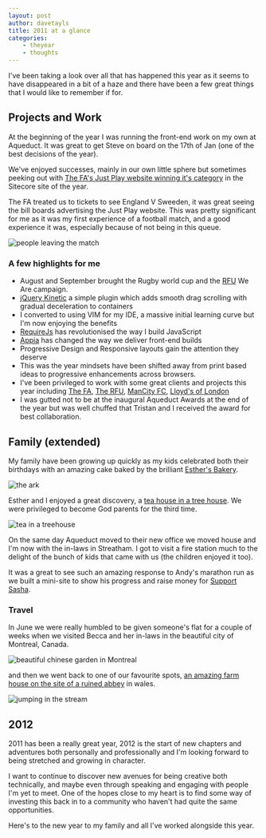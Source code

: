 ```yaml
--- 
layout: post 
author: davetayls 
title: 2011 at a glance
categories:
    - theyear
    - thoughts
---
```


I've been taking a look over all that has happened this year as it seems to have disappeared in a bit of a haze and there have been a few great things that I would like to remember if for.


Projects and Work
--

At the beginning of the year I was running the front-end work on my own at Aqueduct. It was great to get Steve on board on the 17th of Jan (one of the best decisions of the year).

We've enjoyed successes, mainly in our own little sphere but sometimes peeking out with [The FA's Just Play website winning it's category](http://the-taylors.org/blog/2011/11/24/fa-just-play-wins-category-sitecore-site-of-year/) in the Sitecore site of the year. 

The FA treated us to tickets to see England V Sweeden, it was great seeing the bill boards advertising the Just Play website. This was pretty significant for me as it was my first experience of a football match, and a good experience it was, especially because of not being in this queue.

![people leaving the match](https://lh6.googleusercontent.com/-8M21uEEVMW4/TwDU3ogrUnI/AAAAAAAAj7k/oPgg9oNwU4s/s512/photo%2525203.jpg)

### A few highlights for me
 - August and September brought the Rugby world cup and the [RFU](http://www.rfu.com) We Are campaign.
 - [jQuery Kinetic](http://the-taylors.org/jquery.kinetic) a simple plugin which adds smooth drag scrolling with gradual deceleration to containers
 - I converted to using VIM for my IDE, a massive initial learning curve but I'm now enjoying the benefits
 - [RequireJs](http://requirejs.org) has revolutionised the way I build JavaScript
 - [Appia](https://github.com/aqueduct/Appia) has changed the way we deliver front-end builds
 - Progressive Design and Responsive layouts gain the attention they deserve
 - This was the year mindsets have been shifted away from print based ideas to progressive enhancements across browsers.
 - I've been privileged to work with some great clients and projects this year including [The FA](http://www.thefa.com), [The RFU](http://www.rfu.com), [ManCity FC](http://www.mcfc.co.uk), [Lloyd's of London](http://www.lloyds.com) 
 - I was gutted not to be at the inaugural Aqueduct Awards at the end of the year but was well chuffed that Tristan and I received the award for best collaboration.


Family (extended)
--

My family have been growing up quickly as my kids celebrated both their birthdays with an amazing cake baked by the brilliant [Esther's Bakery](https://www.facebook.com/esthersbakery).

![the ark](https://lh6.googleusercontent.com/-KxFfpH-Exkw/TwC-D19yPRI/AAAAAAAAj6s/OTxV71bUKBM/s512/2011%25252017%25253A40%25253A40.jpg)

Esther and I enjoyed a great discovery, a [tea house in a tree house](http://fannysfarmshop.co.uk/id1.html). We were privileged to become God parents for the third time.

![tea in a treehouse](https://lh6.googleusercontent.com/-GdLEemTML1E/TwDLk5emnFI/AAAAAAAAj68/zmSsdSfNJKs/s512/treehouse.jpg)

On the same day Aqueduct moved to their new office we moved house and I'm now with the in-laws in Streatham. I got to visit a fire station much to the delight of the bunch of kids that came with us (the children enjoyed it too).

It was a great to see such an amazing response to Andy's marathon run as we built a mini-site to show his progress and raise money for [Support Sasha](http://www.supportsasha.com/).


### Travel

In June we were really humbled to be given someone's flat for a couple of weeks when we visited Becca and her in-laws in the beautiful city of Montreal, Canada.

![beautiful chinese garden in Montreal](https://lh4.googleusercontent.com/-_mbLXjG0bjk/TwDQVC87z6I/AAAAAAAAj7c/WCQoen25N14/s512/2011-07-02%25252018.39.37.jpg)

and then we went back to one of our favourite spots, [an amazing farm house on the site of a ruined abbey](http://www.llanthonycourt.co.uk/) in wales.

![jumping in the stream](https://lh3.googleusercontent.com/-fFD04Sn-fQ0/TwFdNlIXlrI/AAAAAAAAj7w/UkDNLcGIwTI/s512/302370_10150974541725093_719430092_21869170_1573076616_n.jpeg)

2012
---

2011 has been a really great year, 2012 is the start of new chapters and adventures both personally and professionally and I'm looking forward to being stretched and growing in character.

I want to continue to discover new avenues for being creative both technically, and maybe even through speaking and engaging with people I'm yet to meet. One of the hopes close to my heart is to find some way of investing this back in to a community who haven't had quite the same opportunities.

Here's to the new year to my family and all I've worked alongside this year.

